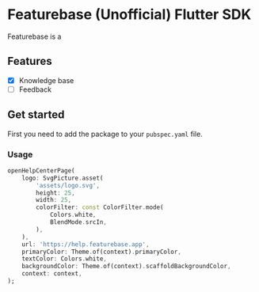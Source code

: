 # Featurebase (Unofficial) Flutter SDK

Featurebase is a

## Features

- [X] Knowledge base
- [ ] Feedback

## Get started

First you need to add the package to your `pubspec.yaml` file.

### Usage

```dart
openHelpCenterPage(
    logo: SvgPicture.asset(
        'assets/logo.svg',
        height: 25,
        width: 25,
        colorFilter: const ColorFilter.mode(
            Colors.white,
            BlendMode.srcIn,
        ),
    ),
    url: 'https://help.featurebase.app',
    primaryColor: Theme.of(context).primaryColor,
    textColor: Colors.white,
    backgroundColor: Theme.of(context).scaffoldBackgroundColor,
    context: context,
);
```
